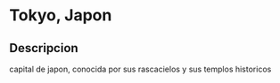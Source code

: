 # Tokyo, Japon

## Descripcion
capital de japon, conocida por sus rascacielos y sus templos historicos
